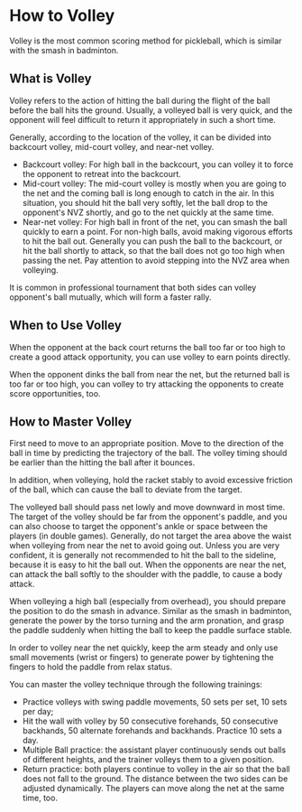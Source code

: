 # How to Volley

Volley is the most common scoring method for pickleball, which is similar with the smash in badminton.

## What is Volley

Volley refers to the action of hitting the ball during the flight of the ball before the ball hits the ground. Usually, a volleyed ball is very quick, and the opponent will feel difficult to return it appropriately in such a short time.

Generally, according to the location of the volley, it can be divided into backcourt volley, mid-court volley, and near-net volley.

* Backcourt volley: For high ball in the backcourt, you can volley it to force the opponent to retreat into the backcourt.
* Mid-court volley: The mid-court volley is mostly when you are going to the net and the coming ball is long enough to catch in the air. In this situation, you should hit the ball very softly, let the ball drop to the opponent's NVZ shortly, and go to the net quickly at the same time.
* Near-net volley: For high ball in front of the net, you can smash the ball quickly to earn a point. For non-high balls, avoid making vigorous efforts to hit the ball out. Generally you can push the ball to the backcourt, or hit the ball shortly to attack, so that the ball does not go too high when passing the net. Pay attention to avoid stepping into the NVZ area when volleying.

It is common in professional tournament that both sides can volley opponent's ball mutually, which will form a faster rally.

## When to Use Volley

When the opponent at the back court returns the ball too far or too high to create a good attack opportunity, you can use volley to earn points directly.

When the opponent dinks the ball from near the net, but the returned ball is too far or too high, you can volley to try attacking the opponents to create score opportunities, too.

## How to Master Volley

First need to move to an appropriate position. Move to the direction of the ball in time by predicting the trajectory of the ball. The volley timing should be earlier than the hitting the ball after it bounces.

In addition, when volleying, hold the racket stably to avoid excessive friction of the ball, which can cause the ball to deviate from the target.

The volleyed ball should pass net lowly and move downward in most time. The target of the volley should be far from the opponent's paddle, and you can also choose to target the opponent's ankle or space between the players (in double games). Generally, do not target the area above the waist when volleying from near the net to avoid going out. Unless you are very confident, it is generally not recommended to hit the ball to the sideline, because it is easy to hit the ball out. When the opponents are near the net, can attack the ball softly to the shoulder with the paddle, to cause a body attack.

When volleying a high ball (especially from overhead), you should prepare the position to do the smash in advance. Similar as the smash in badminton, generate the power by the torso turning and the arm pronation, and grasp the paddle suddenly when hitting the ball to keep the paddle surface stable.

In order to volley near the net quickly, keep the arm steady and only use small movements (wrist or fingers) to generate power by tightening the fingers to hold the paddle from relax status.

You can master the volley technique through the following trainings:

* Practice volleys with swing paddle movements, 50 sets per set, 10 sets per day;
* Hit the wall with volley by 50 consecutive forehands, 50 consecutive backhands, 50 alternate forehands and backhands. Practice 10 sets a day.
* Multiple Ball practice: the assistant player continuously sends out balls of different heights, and the trainer volleys them to a given position.
* Return practice: both players continue to volley in the air so that the ball does not fall to the ground. The distance between the two sides can be adjusted dynamically. The players can move along the net at the same time, too.